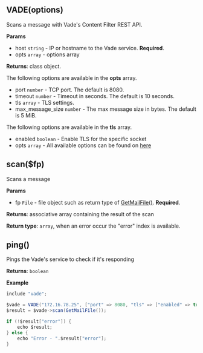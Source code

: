 ## VADE(options)
Scans a message with Vade's Content Filter REST API.

**Params**

- host `string` - IP or hostname to the Vade service. **Required**.
- opts `array` - options array

**Returns**: class object.

The following options are available in the **opts** array.

- port `number` - TCP port. The default is 8080.
- timeout `number` - Timeout in seconds. The default is 10 seconds.
- tls `array` - TLS settings.
- max_message_size `number` - The max message size in bytes. The default is 5 MiB.

The following options are available in the **tls** array.

- enabled `boolean` - Enable TLS for the specific socket
- opts `array` - All available options can be found on [here](http://docs.halon.se/hsl/functions.html?highlight=tlssocket#TLSSocket)

## scan($fp)

Scans a message

**Params**

- fp `File` - file object such as return type of [GetMailFile()](http://docs.halon.se/hsl/data.html#data.GetMailFile). **Required**.

**Returns**: associative array containing the result of the scan

**Return type**: `array`, when an error occur the "error" index is available.

## ping()

Pings the Vade's service to check if it's responding

**Returns**: `boolean`

**Example**

```java
include "vade";

$vade = VADE("172.16.78.25", ["port" => 8080, "tls" => ["enabled" => true]]);
$result = $vade->scan(GetMailFile());

if (!$result["error"]) {
    echo $result;
} else {
    echo "Error - ".$result["error"];
}
```
